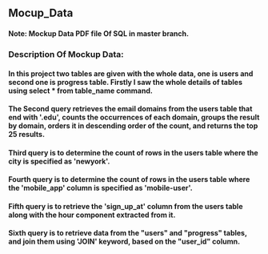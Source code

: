 ## Mocup_Data 

#### Note: Mockup Data PDF file Of SQL in master branch.

### Description Of Mockup Data:

#### In this project two tables are given with the whole data, one is users and  second one is progress table. Firstly I saw the whole details of tables using select * from table_name command.

#### The Second query retrieves the email domains from the users table that end with '.edu', counts the occurrences of each domain, groups the result by domain, orders it in descending order of the count, and returns the top 25 results.

#### Third query  is to determine the count of rows in the users table where the city is specified as 'newyork'.

#### Fourth query is to determine the count of rows in the users table where the 'mobile_app' column is specified as 'mobile-user'.

#### Fifth query is to retrieve the 'sign_up_at' column from the users table along with the hour component extracted from it.

#### Sixth query is to retrieve data from the "users" and "progress" tables, and join them using 'JOIN' keyword, based on the "user_id" column.

